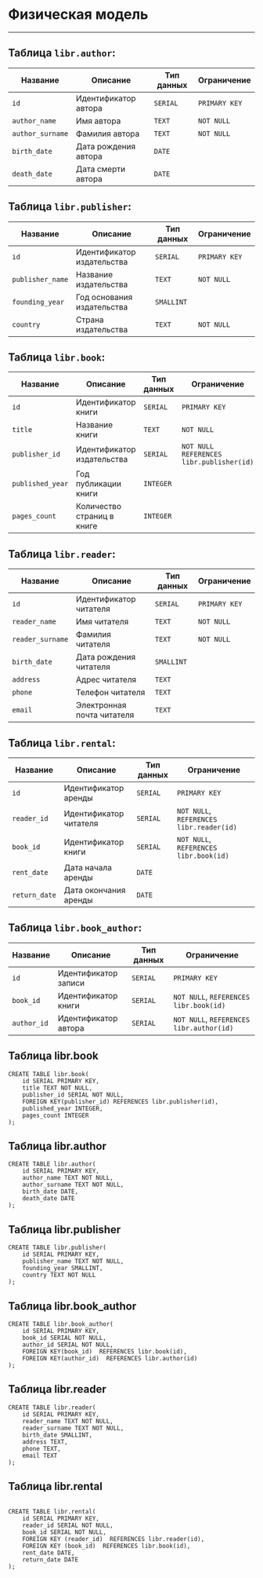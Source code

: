 # Физическая модель
___


##  Таблица `libr.author`:
| Название        | Описание              | Тип данных     | Ограничение   |
|-----------------|-----------------------|----------------|---------------|
| `id`            | Идентификатор автора   | `SERIAL`       | `PRIMARY KEY` |
| `author_name`   | Имя автора            | `TEXT`         | `NOT NULL`    |
| `author_surname`| Фамилия автора        | `TEXT`         | `NOT NULL`    |
| `birth_date`    | Дата рождения автора  | `DATE`         |               |
| `death_date`    | Дата смерти автора    | `DATE`         |               |



##  Таблица `libr.publisher`:
| Название        | Описание                 | Тип данных     | Ограничение   |
|-----------------|--------------------------|----------------|---------------|
| `id`            | Идентификатор издательства| `SERIAL`       | `PRIMARY KEY` |
| `publisher_name`| Название издательства    | `TEXT`         | `NOT NULL`    |
| `founding_year` | Год основания издательства| `SMALLINT`    |               |
| `country`       | Страна издательства      | `TEXT`         | `NOT NULL`    |



## Таблица `libr.book`:
| Название        | Описание                      | Тип данных     | Ограничение          |
|-----------------|-------------------------------|----------------|----------------------|
| `id`            | Идентификатор книги            | `SERIAL`       | `PRIMARY KEY`        |
| `title`         | Название книги                | `TEXT`         | `NOT NULL`           |
| `publisher_id`  | Идентификатор издательства    | `SERIAL`       | `NOT NULL`    `REFERENCES libr.publisher(id)  `     |
| `published_year`| Год публикации книги          | `INTEGER`      |                      |
| `pages_count`   | Количество страниц в книге    | `INTEGER`      |                      |



## Таблица `libr.reader`:
| Название        | Описание                 | Тип данных     | Ограничение   |
|-----------------|--------------------------|----------------|---------------|
| `id`            | Идентификатор читателя     | `SERIAL`       | `PRIMARY KEY` |
| `reader_name`   | Имя читателя             | `TEXT`         | `NOT NULL`    |
| `reader_surname`| Фамилия читателя         | `TEXT`         | `NOT NULL`    |
| `birth_date`    | Дата рождения читателя   | `SMALLINT`     |               |
| `address`       | Адрес читателя           | `TEXT`         |               |
| `phone`         | Телефон читателя         | `TEXT`         |               |
| `email`         | Электронная почта читателя| `TEXT`         |               |

## Таблица `libr.rental`:
| Название        | Описание                 | Тип данных     | Ограничение         |
|-----------------|--------------------------|----------------|---------------------|
| `id`            | Идентификатор аренды       | `SERIAL`       | `PRIMARY KEY`       |
| `reader_id`     | Идентификатор читателя     | `SERIAL`       | `NOT NULL`, `REFERENCES libr.reader(id)     `     |
| `book_id`       | Идентификатор книги        | `SERIAL`       | `NOT NULL`, `REFERENCES libr.book(id)`  |
| `rent_date`     | Дата начала аренды        | `DATE`         |                     |
| `return_date`   | Дата окончания аренды      | `DATE`         |                     |

## Таблица `libr.book_author`:
| Название        | Описание                 | Тип данных     | Ограничение         |
|-----------------|--------------------------|----------------|---------------------|
| `id`            | Идентификатор записи      | `SERIAL`       | `PRIMARY KEY`       |
| `book_id`       | Идентификатор книги       | `SERIAL`       | `NOT NULL`, `REFERENCES libr.book(id)` |
| `author_id`     | Идентификатор автора      | `SERIAL`       | `NOT NULL`, `REFERENCES libr.author(id)` |


## Таблица libr.book
```postgresql
CREATE TABLE libr.book(
	id SERIAL PRIMARY KEY,
	title TEXT NOT NULL,
	publisher_id SERIAL NOT NULL,
	FOREIGN KEY(publisher_id) REFERENCES libr.publisher(id),
	published_year INTEGER,
	pages_count INTEGER
);

```

## Таблица libr.author
```postgresql
CREATE TABLE libr.author(
	id SERIAL PRIMARY KEY,
	author_name TEXT NOT NULL,
	author_surname TEXT NOT NULL,
	birth_date DATE,
	death_date DATE
);
```
## Таблица libr.publisher
```postgresql
CREATE TABLE libr.publisher(
	id SERIAL PRIMARY KEY,
	publisher_name TEXT NOT NULL,
	founding_year SMALLINT,
	country TEXT NOT NULL
);

```
## Таблица libr.book_author
```postgresql
CREATE TABLE libr.book_author(
	id SERIAL PRIMARY KEY,
	book_id SERIAL NOT NULL,
	author_id SERIAL NOT NULL,
	FOREIGN KEY(book_id)  REFERENCES libr.book(id),
	FOREIGN KEY(author_id)  REFERENCES libr.author(id)
);

```
## Таблица libr.reader
```postgresql
CREATE TABLE libr.reader(
	id SERIAL PRIMARY KEY,
	reader_name TEXT NOT NULL,
	reader_surname TEXT NOT NULL,
	birth_date SMALLINT,
	address TEXT,
	phone TEXT,
	email TEXT
);
```

## Таблица libr.rental

```postgresql

CREATE TABLE libr.rental(
	id SERIAL PRIMARY KEY,
	reader_id SERIAL NOT NULL,
	book_id SERIAL NOT NULL,
	FOREIGN KEY (reader_id)  REFERENCES libr.reader(id),
	FOREIGN KEY (book_id)  REFERENCES libr.book(id),
	rent_date DATE,
	return_date DATE
);
```
